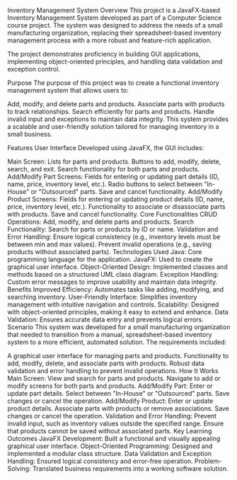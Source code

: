 Inventory Management System
Overview
This project is a JavaFX-based Inventory Management System developed as part of a Computer Science course project. The system was designed to address the needs of a small manufacturing organization, replacing their spreadsheet-based inventory management process with a more robust and feature-rich application.

The project demonstrates proficiency in building GUI applications, implementing object-oriented principles, and handling data validation and exception control.

Purpose
The purpose of this project was to create a functional inventory management system that allows users to:

Add, modify, and delete parts and products.
Associate parts with products to track relationships.
Search efficiently for parts and products.
Handle invalid input and exceptions to maintain data integrity.
This system provides a scalable and user-friendly solution tailored for managing inventory in a small business.

Features
User Interface
Developed using JavaFX, the GUI includes:

Main Screen:
Lists for parts and products.
Buttons to add, modify, delete, search, and exit.
Search functionality for both parts and products.
Add/Modify Part Screens:
Fields for entering or updating part details (ID, name, price, inventory level, etc.).
Radio buttons to select between "In-House" or "Outsourced" parts.
Save and cancel functionality.
Add/Modify Product Screens:
Fields for entering or updating product details (ID, name, price, inventory level, etc.).
Functionality to associate or disassociate parts with products.
Save and cancel functionality.
Core Functionalities
CRUD Operations:
Add, modify, and delete parts and products.
Search Functionality:
Search for parts or products by ID or name.
Validation and Error Handling:
Ensure logical consistency (e.g., inventory levels must be between min and max values).
Prevent invalid operations (e.g., saving products without associated parts).
Technologies Used
Java: Core programming language for the application.
JavaFX: Used to create the graphical user interface.
Object-Oriented Design: Implemented classes and methods based on a structured UML class diagram.
Exception Handling: Custom error messages to improve usability and maintain data integrity.
Benefits
Improved Efficiency: Automates tasks like adding, modifying, and searching inventory.
User-Friendly Interface: Simplifies inventory management with intuitive navigation and controls.
Scalability: Designed with object-oriented principles, making it easy to extend and enhance.
Data Validation: Ensures accurate data entry and prevents logical errors.
Scenario
This system was developed for a small manufacturing organization that needed to transition from a manual, spreadsheet-based inventory system to a more efficient, automated solution. The requirements included:

A graphical user interface for managing parts and products.
Functionality to add, modify, delete, and associate parts with products.
Robust data validation and error handling to prevent invalid operations.
How It Works
Main Screen:
View and search for parts and products.
Navigate to add or modify screens for both parts and products.
Add/Modify Part:
Enter or update part details.
Select between "In-House" or "Outsourced" parts.
Save changes or cancel the operation.
Add/Modify Product:
Enter or update product details.
Associate parts with products or remove associations.
Save changes or cancel the operation.
Validation and Error Handling:
Prevent invalid input, such as inventory values outside the specified range.
Ensure that products cannot be saved without associated parts.
Key Learning Outcomes
JavaFX Development:
Built a functional and visually appealing graphical user interface.
Object-Oriented Programming:
Designed and implemented a modular class structure.
Data Validation and Exception Handling:
Ensured logical consistency and error-free operation.
Problem-Solving:
Translated business requirements into a working software solution.

